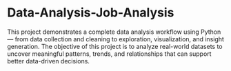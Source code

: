 # Data-Analysis-Job-Analysis
This project demonstrates a complete data analysis workflow using Python — from data collection and cleaning to exploration, visualization, and insight generation. The objective of this project is to analyze real-world datasets to uncover meaningful patterns, trends, and relationships that can support better data-driven decisions. 
